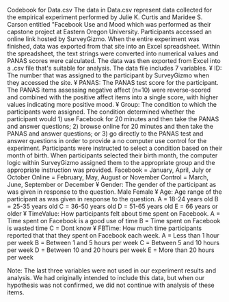 Codebook for Data.csv
The data in Data.csv represent data collected for the empirical experiment performed by Julie K. Curtis and Maridee S. Carson entitled "Facebook Use and Mood which was performed as their capstone project at Eastern Oregon University. Participants accessed an online link hosted by SurveyGizmo. When the entire experiment was finished, data was exported from that site into an Excel spreadsheet. Within the spreadsheet, the text strings were converted into numerical values and PANAS scores were calculated. The data was then exported from Excel into a .csv file that's suitable for analysis. 
The data file includes 7 variables.
¥  ID: The number that was assigned to the participant by SurveyGizmo when they accessed the site. 
¥	PANAS: The PANAS test score for the participant. The PANAS items assessing negative affect (n=10) were reverse-scored and combined with the positive affect items into a single score, with higher values indicating more positive mood. 
¥	Group: The condition to which the participants were assigned. The condition determined whether the participant would 1) use Facebook for 20 minutes and then take the PANAS and answer questions; 2) browse online for 20 minutes and then take the PANAS and answer questions; or 3) go directly to the PANAS test and answer questions in order to provide a no computer use control for the experiment. Participants were instructed to select a condition based on their month of birth. When participants selected their birth month, the computer logic within SurveyGizmo assigned them to the appropriate group and the appropriate instruction was provided. 
Facebook = January, April, July or October
Online = February, May, August or November
Control = March, June, September or December
¥ Gender: The gender of the participant as was given in response to the question. 
Male
Female
¥ Age: Age range of the participant as was given in response to the question. 
A = 18-24 years old
B = 25-35 years old
C = 36-50 years old
D = 51-65 years old
E = 66 years or older
¥ TimeValue: How participants felt about time spent on Facebook.
A = Time spent on Facebook is a good use of time
B = Time spent on Facebook is wasted time
C = Dont know
¥ FBTime: How much time participants reported that that they spent on Facebook each week.
A = Less than 1 hour per week
B = Between 1 and 5 hours per week
C = Between 5 and 10 hours per week
D = Between 10 and 20 hours per week
E = More than 20 hours per week

Note: The last three variables were not used in our experiment results and analysis. We had originally intended to include this data, but when our hypothesis was not confirmed, we did not continue with analysis of these items. 